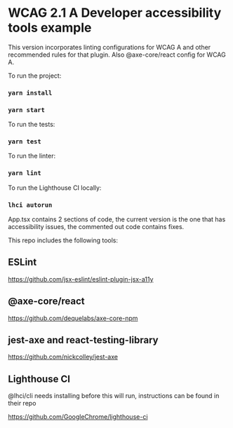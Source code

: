 # WCAG 2.1 A Developer accessibility tools example

This version incorporates linting configurations for WCAG A and other recommended rules for that plugin.  Also @axe-core/react config for WCAG A.

To run the project:

### `yarn install`

### `yarn start`

To run the tests:

### `yarn test`

To run the linter:

### `yarn lint`

To run the Lighthouse CI locally:

### `lhci autorun`

App.tsx contains 2 sections of code, the current version is the one that has accessibility issues, the commented out code contains fixes.

This repo includes the following tools:

## ESLint

https://github.com/jsx-eslint/eslint-plugin-jsx-a11y

## @axe-core/react

https://github.com/dequelabs/axe-core-npm

## jest-axe and react-testing-library

https://github.com/nickcolley/jest-axe

## Lighthouse CI

@lhci/cli needs installing before this will run, instructions can be found in their repo

https://github.com/GoogleChrome/lighthouse-ci
